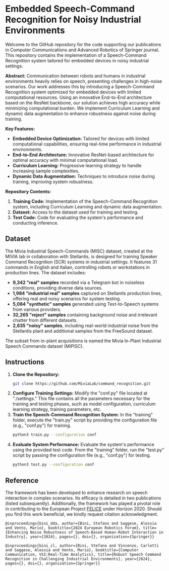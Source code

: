# Embedded Speech-Command Recognition for Noisy Industrial Environments

Welcome to the GitHub repository for the code supporting our publications in Computer Communications and Advanced Robotics of Springer journal. This repository contains the implementation of a Speech-Command Recognition system tailored for embedded devices in noisy industrial settings.

**Abstract:**
Communication between robots and humans in industrial environments heavily relies on speech, presenting challenges in high-noise scenarios. Our work addresses this by introducing a Speech-Command Recognition system optimized for embedded devices with limited computational resources. Using an innovative End-to-End architecture based on the ResNet backbone, our solution achieves high accuracy while minimizing computational burden. We implement Curriculum Learning and dynamic data augmentation to enhance robustness against noise during training.

**Key Features:**
- **Embedded Device Optimization:** Tailored for devices with limited computational capabilities, ensuring real-time performance in industrial environments.
- **End-to-End Architecture:** Innovative ResNet-based architecture for optimal accuracy with minimal computational load.
- **Curriculum Learning:** Progressive learning strategy to handle increasing sample complexities.
- **Dynamic Data Augmentation:** Techniques to introduce noise during training, improving system robustness.

**Repository Contents:**
1. **Training Code:** Implementation of the Speech-Command Recognition system, including Curriculum Learning and dynamic data augmentation.
2. **Dataset:** Access to the dataset used for training and testing.
3. **Test Code:** Code for evaluating the system's performance and conducting inference.

## Dataset
The Mivia Industrial Speech-Commands (MISC) dataset, created at the MIVIA lab in collaboration with Stellantis, is designed for training Speaker Command Recognition (SCR) systems in industrial settings. It features 31 commands in English and Italian, controlling robots or workstations in production lines. The dataset includes:
- **9,342 "real" samples** recorded via a Telegram bot in noiseless conditions, providing diverse data sources.
- **1,984 "industrial real" samples** captured on Stellantis production lines, offering real and noisy scenarios for system testing.
- **5,084 "synthetic" samples** generated using Text-to-Speech systems from various providers.
- **32,265 "reject" samples** containing background noise and irrelevant chatter from different datasets.
- **2,635 "noisy" samples**, including real-world industrial noise from the Stellantis plant and additional samples from the FreeSound dataset.

The subset from in-plant acquisitions is named the Mivia In-Plant Industrial Speech Commands dataset (MiPISC).

## Instructions
1. **Clone the Repository:**
   ```bash
   git clone https://github.com/MiviaLab/command_recognition.git
   ```
2. **Configure Training Settings:**
   Modify the "conf.py" file located at "./settings." This file contains all the parameters necessary for the training and testing phases, such as model configuration, curriculum learning strategy, training parameters, etc.
3. **Train the Speech-Command Recognition System:**
   In the "training" folder, execute the "train.py" script by providing the configuration file (e.g., "conf.py") for training.
   ```bash
   python3 train.py --configuration conf
   ```
4. **Evaluate System Performance:**
   Evaluate the system's performance using the provided test code. From the "training" folder, run the "test.py" script by passing the configuration file (e.g., "conf.py") for testing.
   ```bash
   python3 test.py --configuration conf
   ```

<!--- ## Models ---> 


<!--- ## Curriculum Learning ---> 


<!--- ## Results ---> 


## Reference
The framework has been developed to enhance research on speech interaction in complex scenarios. Its efficacy is detailed in two publications (listed subsequently). Additionally, the framework has played a pivotal role in contributing to the European Project [FELICE]([https://www.felice-project.eu/) under Horizon 2020. Should you find this work beneficial, we kindly request citation acknowledgment.
```bibtext
@inproceedings{bini_dda, author={Bini, Stefano and Saggese, Alessia and Vento, Mario}, booktitle={2024 European Robotics Forum}, title={Enhancing Noise Robustness of Speech-Based Human-Robot Interaction in Industry}, year={2024}, pages={}, doi={}, organization={Springer}}
```
```bibtext
@inproceedings{bini_cl, author={Bini, Stefano and Vincenzo, Carletti and Saggese, Alessia and Vento, Mario}, booktitle={Computer Communication, VSI:Real-Time Analytics}, title={Robust Speech Command Recognition in Challenging Industrial Environments}, year={2024}, pages={}, doi={}, organization={Springer}}
```
